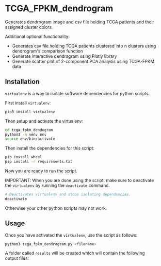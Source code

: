 # TCGA_FPKM_dendrogram

Generates dendrogram image and csv file holding TCGA patients and their assigned cluster colors.

Additional optional functionality:
- Generates csv file holding TCGA patients clustered into n clusters using dendrogram's comparison function
- Generate interactive dendrogram using Plotly library
- Generate scatter plot of 2-component PCA analysis using TCGA-FPKM data

## Installation

`virtualenv` is a way to isolate software dependencies for python scripts.

First install `virtualenv`:

```bash
pip3 install virtualenv
```

Then setup and activate the virtualenv:
```bash
cd tcga_fpkm_dendogram
python3 -m venv env
source env/bin/activate
```

Then install the dependencies for this script:

```bash
pip install wheel
pip install -r requirements.txt
```

Now you are ready to run the script.

IMPORTANT: When you are done using the script, make sure to deactivate the `virtualenv` by running the `deactivate` command.

```bash
# Deactivates virtualenv and stops isolating dependencies.
deactivate
```

Otherwise your other python scripts may not work.

## Usage

Once you have activated the `virtualenv`, use the script as follows:

```bash
python3 tcga_fpkm_dendrogram.py <filename>
```

A folder called `results` will be created which will contain the following output files:
